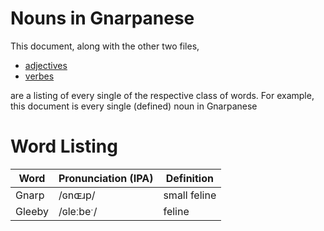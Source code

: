 # Nouns in Gnarpanese
This document, along with the other two files,
- [adjectives](./adjectives.md)
- [verbes](./verbs.md)

are a listing of every single of the respective class of words.
For example, this document is every single (defined) noun in
Gnarpanese


# Word Listing

|  Word  | Pronunciation (IPA) | Definition |
| ------ | ------------------- | ---------- |
|  Gnarp |      /ɢnɶɹp/        |small feline|
| Gleeby |      /ɢleːbeˑ/      |   feline   |
